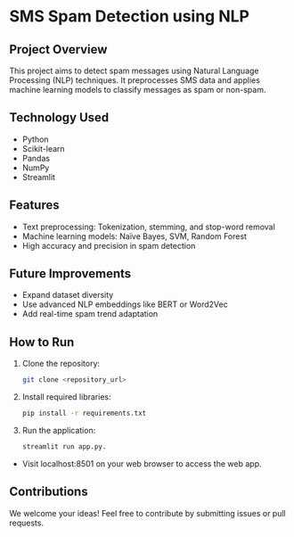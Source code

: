 # SMS Spam Detection using NLP

## Project Overview
This project aims to detect spam messages using Natural Language Processing (NLP) techniques. It preprocesses SMS data and applies machine learning models to classify messages as spam or non-spam.

## Technology Used
- Python
- Scikit-learn
- Pandas
- NumPy
- Streamlit

## Features
- Text preprocessing: Tokenization, stemming, and stop-word removal
- Machine learning models: Naïve Bayes, SVM, Random Forest
- High accuracy and precision in spam detection

## Future Improvements
- Expand dataset diversity
- Use advanced NLP embeddings like BERT or Word2Vec
- Add real-time spam trend adaptation

## How to Run
1. Clone the repository:
   ```bash
   git clone <repository_url>
   ```
2. Install required libraries:
   ```bash
   pip install -r requirements.txt
   ```
3. Run the application:
   ```bash
   streamlit run app.py.
   ```
- Visit localhost:8501 on your web browser to access the web app.
  
## Contributions
We welcome your ideas! Feel free to contribute by submitting issues or pull requests.




